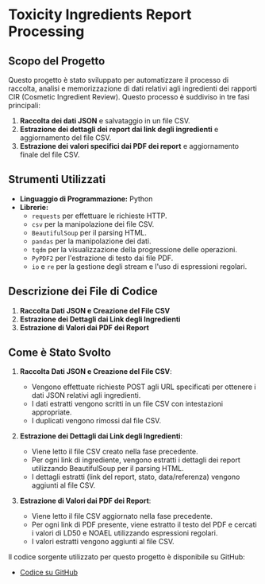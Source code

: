 # Toxicity Ingredients Report Processing

## Scopo del Progetto

Questo progetto è stato sviluppato per automatizzare il processo di raccolta, analisi e memorizzazione di dati relativi agli ingredienti dei rapporti CIR (Cosmetic Ingredient Review). Questo processo è suddiviso in tre fasi principali:
1. **Raccolta dei dati JSON** e salvataggio in un file CSV.
2. **Estrazione dei dettagli dei report dai link degli ingredienti** e aggiornamento del file CSV.
3. **Estrazione dei valori specifici dai PDF dei report** e aggiornamento finale del file CSV.

## Strumenti Utilizzati

- **Linguaggio di Programmazione:** Python
- **Librerie:** 
  - `requests` per effettuare le richieste HTTP.
  - `csv` per la manipolazione dei file CSV.
  - `BeautifulSoup` per il parsing HTML.
  - `pandas` per la manipolazione dei dati.
  - `tqdm` per la visualizzazione della progressione delle operazioni.
  - `PyPDF2` per l'estrazione di testo dai file PDF.
  - `io` e `re` per la gestione degli stream e l'uso di espressioni regolari.

## Descrizione dei File di Codice

1. **Raccolta Dati JSON e Creazione del File CSV**
2. **Estrazione dei Dettagli dai Link degli Ingredienti**
3. **Estrazione di Valori dai PDF dei Report**

## Come è Stato Svolto

1. **Raccolta Dati JSON e Creazione del File CSV**:
   - Vengono effettuate richieste POST agli URL specificati per ottenere i dati JSON relativi agli ingredienti.
   - I dati estratti vengono scritti in un file CSV con intestazioni appropriate.
   - I duplicati vengono rimossi dal file CSV.

2. **Estrazione dei Dettagli dai Link degli Ingredienti**:
   - Viene letto il file CSV creato nella fase precedente.
   - Per ogni link di ingrediente, vengono estratti i dettagli dei report utilizzando BeautifulSoup per il parsing HTML.
   - I dettagli estratti (link del report, stato, data/referenza) vengono aggiunti al file CSV.

3. **Estrazione di Valori dai PDF dei Report**:
   - Viene letto il file CSV aggiornato nella fase precedente.
   - Per ogni link di PDF presente, viene estratto il testo del PDF e cercati i valori di LD50 e NOAEL utilizzando espressioni regolari.
   - I valori estratti vengono aggiunti al file CSV.


Il codice sorgente utilizzato per questo progetto è disponibile su GitHub:
- [Codice su GitHub](https://github.com/J0joFra/Toxicity_Dataset_Make)
